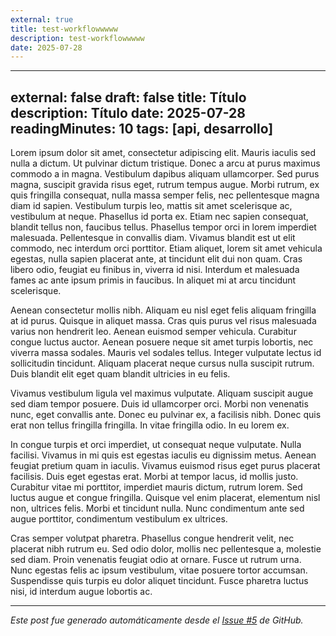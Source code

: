```yaml
---
external: true
title: test-workflowwwww
description: test-workflowwwww
date: 2025-07-28
---
```


---
external: false
draft: false
title: Título
description: Título
date: 2025-07-28
readingMinutes: 10
tags: [api, desarrollo]
---
Lorem ipsum dolor sit amet, consectetur adipiscing elit. Mauris iaculis sed nulla a dictum. Ut pulvinar dictum tristique. Donec a arcu at purus maximus commodo a in magna. Vestibulum dapibus aliquam ullamcorper. Sed purus magna, suscipit gravida risus eget, rutrum tempus augue. Morbi rutrum, ex quis fringilla consequat, nulla massa semper felis, nec pellentesque magna diam id sapien. Vestibulum turpis leo, mattis sit amet scelerisque ac, vestibulum at neque. Phasellus id porta ex. Etiam nec sapien consequat, blandit tellus non, faucibus tellus. Phasellus tempor orci in lorem imperdiet malesuada. Pellentesque in convallis diam. Vivamus blandit est ut elit commodo, nec interdum orci porttitor. Etiam aliquet, lorem sit amet vehicula egestas, nulla sapien placerat ante, at tincidunt elit dui non quam. Cras libero odio, feugiat eu finibus in, viverra id nisi. Interdum et malesuada fames ac ante ipsum primis in faucibus. In aliquet mi at arcu tincidunt scelerisque.

Aenean consectetur mollis nibh. Aliquam eu nisl eget felis aliquam fringilla at id purus. Quisque in aliquet massa. Cras quis purus vel risus malesuada varius non hendrerit leo. Aenean euismod semper vehicula. Curabitur congue luctus auctor. Aenean posuere neque sit amet turpis lobortis, nec viverra massa sodales. Mauris vel sodales tellus. Integer vulputate lectus id sollicitudin tincidunt. Aliquam placerat neque cursus nulla suscipit rutrum. Duis blandit elit eget quam blandit ultricies in eu felis.

Vivamus vestibulum ligula vel maximus vulputate. Aliquam suscipit augue sed diam tempor posuere. Duis id ullamcorper orci. Morbi non venenatis nunc, eget convallis ante. Donec eu pulvinar ex, a facilisis nibh. Donec quis erat non tellus fringilla fringilla. In vitae fringilla odio. In eu lorem ex.

In congue turpis et orci imperdiet, ut consequat neque vulputate. Nulla facilisi. Vivamus in mi quis est egestas iaculis eu dignissim metus. Aenean feugiat pretium quam in iaculis. Vivamus euismod risus eget purus placerat facilisis. Duis eget egestas erat. Morbi at tempor lacus, id mollis justo. Curabitur vitae mi porttitor, imperdiet mauris dictum, rutrum lorem. Sed luctus augue et congue fringilla. Quisque vel enim placerat, elementum nisl non, ultrices felis. Morbi et tincidunt nulla. Nunc condimentum ante sed augue porttitor, condimentum vestibulum ex ultrices.

Cras semper volutpat pharetra. Phasellus congue hendrerit velit, nec placerat nibh rutrum eu. Sed odio dolor, mollis nec pellentesque a, molestie sed diam. Proin venenatis feugiat odio at ornare. Fusce ut rutrum urna. Nunc egestas felis ac ipsum vestibulum, vitae posuere tortor accumsan. Suspendisse quis turpis eu dolor aliquet tincidunt. Fusce pharetra luctus nisi, id interdum augue lobortis ac.

---

*Este post fue generado automáticamente desde el [Issue #5](https://github.com/faustocalvinio/blog-fausto/issues/5) de GitHub.*
